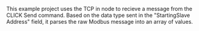 This example project uses the TCP in node to recieve a message from the CLICK Send command.  Based on the data type sent in the "StartingSlave Address" field, it parses the raw Modbus message into an array of values.
